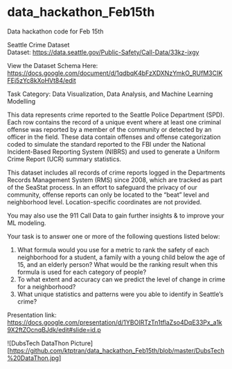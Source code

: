 # data_hackathon_Feb15th
Data hackathon code for Feb 15th

Seattle Crime Dataset                                             
Dataset: https://data.seattle.gov/Public-Safety/Call-Data/33kz-ixgy 

View the Dataset Schema Here: https://docs.google.com/document/d/1qdbqK4bFzXDXNzYmkO_RUfM3CIKFEj5zYc8kXoHVt84/edit

Task Category: Data Visualization, Data Analysis, and Machine Learning Modelling

This data represents crime reported to the Seattle Police Department (SPD). Each row contains the record of a unique event where at least one criminal offense was reported by a member of the community or detected by an officer in the field. These data contain offenses and offense categorization coded to simulate the standard reported to the FBI under the National Incident-Based Reporting System (NIBRS) and used to generate a Uniform Crime Report (UCR) summary statistics.

This dataset includes all records of crime reports logged in the Departments Records Management System (RMS) since 2008, which are tracked as part of the SeaStat process. In an effort to safeguard the privacy of our community, offense reports can only be located to the “beat” level and neighborhood level. Location-specific coordinates are not provided.

You may also use the 911 Call Data to gain further insights & to improve your ML modeling.

Your task is to answer one or more of the following questions listed below: 

1) What formula would you use for a metric to rank the safety of each neighborhood for a student, a family with a young child below the age of 15, and an elderly person? What would be the ranking result when this formula is used for each category of people? 
2) To what extent and accuracy can we predict the level of change in crime for a neighborhood?
3) What unique statistics and patterns were you able to identify in Seattle’s crime?

Presentation link: https://docs.google.com/presentation/d/1YBOIRTzTn1tflaZso4DqE33Px_a1k9X2ftZOcnqBJdk/edit#slide=id.p

![DubsTech DataThon Picture][https://github.com/ktptran/data_hackathon_Feb15th/blob/master/DubsTech%20DataThon.jpg]

